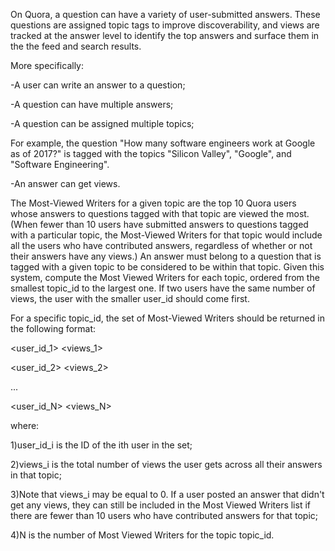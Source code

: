 On Quora, a question can have a variety of user-submitted answers. These questions are assigned topic tags to improve discoverability, and views are tracked at the answer level to identify the top answers and surface them in the the feed and search results.

More specifically:

-A user can write an answer to a question;

-A question can have multiple answers;

-A question can be assigned multiple topics;

For example, the question "How many software engineers work at Google as of 2017?" is tagged with the topics "Silicon Valley", "Google", and "Software Engineering".

-An answer can get views.

The Most-Viewed Writers for a given topic are the top 10 Quora users whose answers to questions tagged with that topic are viewed the most. (When fewer than 10 users have submitted answers to questions tagged with a particular topic, the Most-Viewed Writers for that topic would include all the users who have contributed answers, regardless of whether or not their answers have any views.) An answer must belong to a question that is tagged with a given topic to be considered to be within that topic.
Given this system, compute the Most Viewed Writers for each topic, ordered from the smallest topic_id to the largest one. If two users have the same number of views, the user with the smaller user_id should come first.

For a specific topic_id, the set of Most-Viewed Writers should be returned in the following format:

<user_id_1> <views_1>

<user_id_2> <views_2>

...

<user_id_N> <views_N>

where:

1)user_id_i is the ID of the ith user in the set;

2)views_i is the total number of views the user gets across all their answers in that topic;

3)Note that views_i may be equal to 0. If a user posted an answer that didn't get any views, they can still be included in the Most Viewed Writers list if there are fewer than 10 users who have contributed answers for that topic;

4)N is the number of Most Viewed Writers for the topic topic_id.
